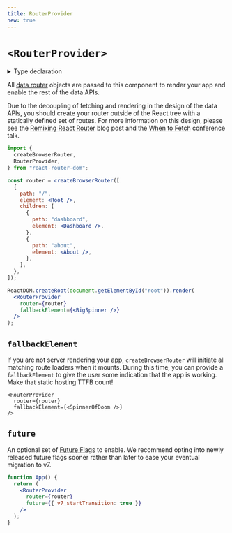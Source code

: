 ```yaml
---
title: RouterProvider
new: true
---
```


# `<RouterProvider>`

<details>
  <summary>Type declaration</summary>

```tsx
declare function RouterProvider(
  props: RouterProviderProps
): React.ReactElement;

interface RouterProviderProps {
  fallbackElement?: React.ReactNode;
  router: Router;
  future?: FutureConfig;
}
```

</details>

All [data router][picking-a-router] objects are passed to this component to render your app and enable the rest of the data APIs.

<docs-info>Due to the decoupling of fetching and rendering in the design of the data APIs, you should create your router outside of the React tree with a statically defined set of routes. For more information on this design, please see the [Remixing React Router][remixing-react-router] blog post and the [When to Fetch][when-to-fetch] conference talk.</docs-info>

```jsx lines=[24]
import {
  createBrowserRouter,
  RouterProvider,
} from "react-router-dom";

const router = createBrowserRouter([
  {
    path: "/",
    element: <Root />,
    children: [
      {
        path: "dashboard",
        element: <Dashboard />,
      },
      {
        path: "about",
        element: <About />,
      },
    ],
  },
]);

ReactDOM.createRoot(document.getElementById("root")).render(
  <RouterProvider
    router={router}
    fallbackElement={<BigSpinner />}
  />
);
```

## `fallbackElement`

If you are not server rendering your app, `createBrowserRouter` will initiate all matching route loaders when it mounts. During this time, you can provide a `fallbackElement` to give the user some indication that the app is working. Make that static hosting TTFB count!

```tsx
<RouterProvider
  router={router}
  fallbackElement={<SpinnerOfDoom />}
/>
```

## `future`

An optional set of [Future Flags][api-development-strategy] to enable. We recommend opting into newly released future flags sooner rather than later to ease your eventual migration to v7.

```jsx
function App() {
  return (
    <RouterProvider
      router={router}
      future={{ v7_startTransition: true }}
    />
  );
}
```

[picking-a-router]: ./picking-a-router
[api-development-strategy]: ../guides/api-development-strategy
[remixing-react-router]: https://remix.run/blog/remixing-react-router
[when-to-fetch]: https://www.youtube.com/watch?v=95B8mnhzoCM
